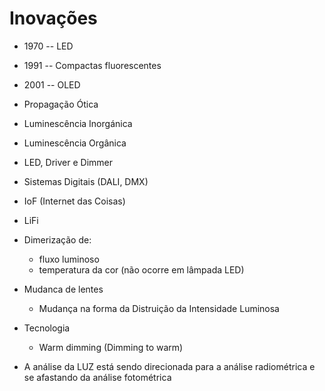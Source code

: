 # Inovações
- 1970 -- LED
- 1991 -- Compactas fluorescentes
- 2001 -- OLED

- Propagação Ótica
- Luminescência Inorgánica
- Luminescência Orgânica
- LED, Driver e Dimmer
- Sistemas Digitais (DALI, DMX)
- IoF (Internet das Coisas)
- LiFi

- Dimerização de:
    - fluxo luminoso
    - temperatura da cor (não ocorre em lâmpada LED)

- Mudanca de lentes
    - Mudança na forma da Distruição da Intensidade Luminosa

- Tecnologia
    - Warm dimming (Dimming to warm)

- A análise da LUZ está sendo direcionada para a análise radiométrica e se afastando da análise fotométrica
